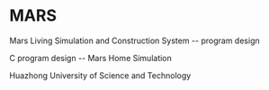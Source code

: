 # MARS
 Mars Living Simulation and Construction System -- program design

C program design -- Mars Home Simulation

Huazhong University of Science and Technology
